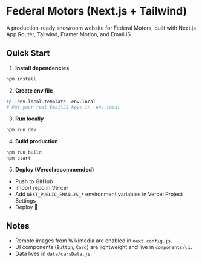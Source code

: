 # Federal Motors (Next.js + Tailwind)

A production-ready showroom website for Federal Motors, built with Next.js App Router, Tailwind, Framer Motion, and EmailJS.

## Quick Start

1. **Install dependencies**
```bash
npm install
```

2. **Create env file**
```bash
cp .env.local.template .env.local
# Put your real EmailJS keys in .env.local
```

3. **Run locally**
```bash
npm run dev
```

4. **Build production**
```bash
npm run build
npm start
```

5. **Deploy (Vercel recommended)**
- Push to GitHub
- Import repo in Vercel
- Add `NEXT_PUBLIC_EMAILJS_*` environment variables in Vercel Project Settings
- Deploy 🎉

## Notes
- Remote images from Wikimedia are enabled in `next.config.js`.
- UI components (`Button`, `Card`) are lightweight and live in `components/ui`.
- Data lives in `data/carsData.js`.

